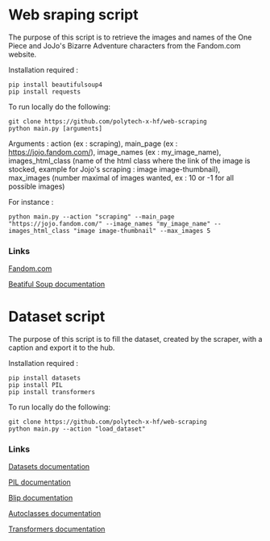 # Web sraping script 

The purpose of this script is to retrieve the images and names of the One Piece and JoJo's Bizarre Adventure characters from the Fandom.com website.

Installation required :  
```
pip install beautifulsoup4
pip install requests
```


To run locally do the following:

```
git clone https://github.com/polytech-x-hf/web-scraping
python main.py [arguments]
```
Arguments : action (ex : scraping), main_page (ex : https://jojo.fandom.com/), image_names (ex : my_image_name), images_html_class (name of the html class where the link of the image is stocked, example for Jojo's scraping : image image-thumbnail), max_images (number maximal of images wanted, ex : 10 or -1 for all possible images)

For instance : 
```
python main.py --action "scraping" --main_page "https://jojo.fandom.com/" --image_names "my_image_name" --images_html_class "image image-thumbnail" --max_images 5 
```

### Links

<a href="https://https://www.fandom.com//" target="_blank">Fandom.com</a>

<a href="https://beautiful-soup-4.readthedocs.io/en/latest//" target="_blank">Beatiful Soup documentation</a>

# Dataset script 

The purpose of this script is to fill the dataset, created by the scraper, with a caption and export it to the hub.

Installation required :  
```
pip install datasets
pip install PIL
pip install transformers
```


To run locally do the following:

```
git clone https://github.com/polytech-x-hf/web-scraping
python main.py --action "load_dataset"
```

### Links

<a href="https://huggingface.co/docs/datasets/index" target="_blank">Datasets documentation</a>

<a href="https://he-arc.github.io/livre-python/pillow/index.html" target="_blank">PIL documentation</a>

<a href="https://huggingface.co/docs/transformers/model_doc/blip" target="_blank">Blip documentation</a>

<a href="https://huggingface.co/docs/transformers/model_doc/auto" target="_blank">Autoclasses documentation</a>

<a href="https://huggingface.co/docs/transformers/index" target="_blank">Transformers documentation</a>